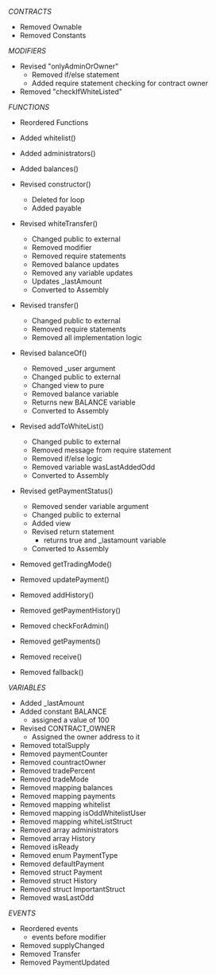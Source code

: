 *CONTRACTS*

- Removed Ownable
- Removed Constants  


*MODIFIERS*

- Revised "onlyAdminOrOwner"
    - Removed if/else statement
    - Added require statement checking for contract owner
- Removed "checkIfWhiteListed"



*FUNCTIONS*

- Reordered Functions
- Added whitelist()
- Added administrators()
- Added balances()
- Revised constructor()
    - Deleted for loop
    - Added payable
- Revised whiteTransfer()
    - Changed public to external
    - Removed modifier
    - Removed require statements
    - Removed balance updates 
    - Removed any variable updates
    - Updates _lastAmount
    - Converted to Assembly
- Revised transfer()
    - Changed public to external
    - Removed require statements
    - Removed all implementation logic
- Revised balanceOf()
    - Removed _user argument
    - Changed public to external
    - Changed view to pure
    - Removed balance variable
    - Returns new BALANCE variable
    - Converted to Assembly

- Revised addToWhiteList()
    - Changed public to external
    - Removed message from require statement
    - Removed if/else logic
    - Removed variable wasLastAddedOdd
    - Converted to Assembly
- Revised getPaymentStatus()
    - Removed sender variable argument
    - Changed public to external
    - Added view
    - Revised return statement
        - returns true and _lastamount variable
    - Converted to Assembly
- Removed getTradingMode()
- Removed updatePayment()
- Removed addHistory()
- Removed getPaymentHistory()
- Removed checkForAdmin()
- Removed getPayments()
- Removed receive()
- Removed fallback()



*VARIABLES*

- Added _lastAmount
- Added constant BALANCE
    -  assigned a value of 100
- Revised CONTRACT_OWNER
    - Assigned the owner address to it
- Removed totalSupply
- Removed paymentCounter
- Removed countractOwner
- Removed tradePercent
- Removed tradeMode
- Removed mapping balances
- Removed mapping payments
- Removed mapping whitelist
- Removed mapping isOddWhitelistUser
- Removed mapping whiteListStruct
- Removed array administrators
- Removed array History
- Removed isReady
- Removed enum PaymentType
- Removed defaultPayment
- Removed struct Payment
- Removed struct History
- Removed struct ImportantStruct
- Removed wasLastOdd

*EVENTS*

- Reordered events 
    - events before modifier
- Removed supplyChanged
- Removed Transfer
- Removed PaymentUpdated
